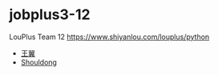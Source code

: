 # jobplus3-12
LouPlus Team 12 https://www.shiyanlou.com/louplus/python

* [王翼](https://github.com/YiWang1231/jobplus3-12.git)
* [Shouldong](https://github.com/shouldong)